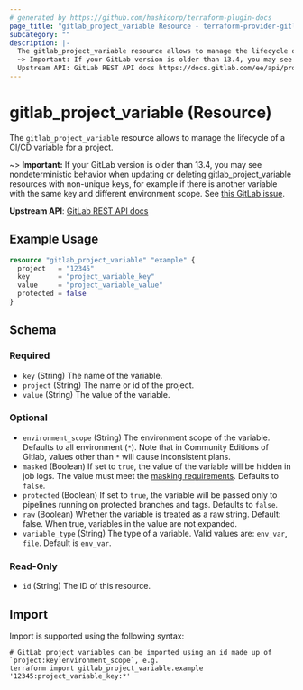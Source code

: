 ```yaml
---
# generated by https://github.com/hashicorp/terraform-plugin-docs
page_title: "gitlab_project_variable Resource - terraform-provider-gitlab"
subcategory: ""
description: |-
  The gitlab_project_variable resource allows to manage the lifecycle of a CI/CD variable for a project.
  ~> Important: If your GitLab version is older than 13.4, you may see nondeterministic behavior when updating or deleting gitlabprojectvariable resources with non-unique keys, for example if there is another variable with the same key and different environment scope. See this GitLab issue https://gitlab.com/gitlab-org/gitlab/-/issues/9912.
  Upstream API: GitLab REST API docs https://docs.gitlab.com/ee/api/project_level_variables.html
---
```


# gitlab_project_variable (Resource)

The `gitlab_project_variable` resource allows to manage the lifecycle of a CI/CD variable for a project.

~> **Important:** If your GitLab version is older than 13.4, you may see nondeterministic behavior when updating or deleting gitlab_project_variable resources with non-unique keys, for example if there is another variable with the same key and different environment scope. See [this GitLab issue](https://gitlab.com/gitlab-org/gitlab/-/issues/9912).

**Upstream API**: [GitLab REST API docs](https://docs.gitlab.com/ee/api/project_level_variables.html)

## Example Usage

```terraform
resource "gitlab_project_variable" "example" {
  project   = "12345"
  key       = "project_variable_key"
  value     = "project_variable_value"
  protected = false
}
```

<!-- schema generated by tfplugindocs -->
## Schema

### Required

- `key` (String) The name of the variable.
- `project` (String) The name or id of the project.
- `value` (String) The value of the variable.

### Optional

- `environment_scope` (String) The environment scope of the variable. Defaults to all environment (`*`). Note that in Community Editions of Gitlab, values other than `*` will cause inconsistent plans.
- `masked` (Boolean) If set to `true`, the value of the variable will be hidden in job logs. The value must meet the [masking requirements](https://docs.gitlab.com/ee/ci/variables/#masked-variables). Defaults to `false`.
- `protected` (Boolean) If set to `true`, the variable will be passed only to pipelines running on protected branches and tags. Defaults to `false`.
- `raw` (Boolean) Whether the variable is treated as a raw string. Default: false. When true, variables in the value are not expanded.
- `variable_type` (String) The type of a variable. Valid values are: `env_var`, `file`. Default is `env_var`.

### Read-Only

- `id` (String) The ID of this resource.

## Import

Import is supported using the following syntax:

```shell
# GitLab project variables can be imported using an id made up of `project:key:environment_scope`, e.g.
terraform import gitlab_project_variable.example '12345:project_variable_key:*'
```
